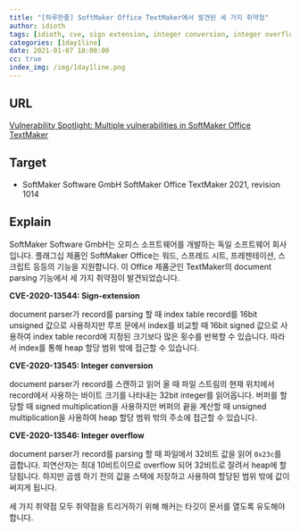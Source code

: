 ```yaml
---
title: "[하루한줄] SoftMaker Office TextMaker에서 발견된 세 가지 취약점"
author: idioth
tags: [idioth, cve, sign extension, integer conversion, integer overflow]
categories: [1day1line]
date: 2021-01-07 18:00:00
cc: true
index_img: /img/1day1line.png
---
```


## URL 

[Vulnerability Spotlight: Multiple vulnerabilities in SoftMaker Office TextMaker](https://blog.talosintelligence.com/2021/01/vuln-spotlight-softmaker-office-textmaker-jan-2021.html?utm_source=feedburner&utm_medium=feed&utm_campaign=Feed%3A+feedburner%2FTalos+%28Talos%E2%84%A2+Blog%29)



## Target

- SoftMaker Software GmbH SoftMaker Office TextMaker 2021, revision 1014



## Explain

SoftMaker Software GmbH는 오피스 소프트웨어를 개발하는 독일 소프트웨어 회사입니다. 플래그십 제품인 SoftMaker Office는 워드, 스프레드 시트, 프레젠테이션, 스크립트 등등의 기능을 지원합니다. 이 Office 제품군인 TextMaker의 document parsing 기능에서 세 가지 취약점이 발견되었습니다.

**CVE-2020-13544: Sign-extension**

document parser가 record를 parsing 할 때 index table record를 16bit unsigned 값으로 사용하지만 루프 문에서 index를 비교할 때 16bit signed 값으로 사용하여 index table record에 지정된 크기보다 많은 횟수를 반복할 수 있습니다. 따라서 index를 통해 heap 할당 범위 밖에 접근할 수 있습니다.

**CVE-2020-13545: Integer conversion**

document parser가 record를 스캔하고 읽어 올 때 파일 스트림의 현재 위치에서 record에서 사용하는 바이트 크기를 나타내는 32bit integer를 읽어옵니다. 버퍼를 할당할 때 signed multiplication을 사용하지만 버퍼의 끝을 계산할 때 unsigned multiplication을 사용하여 heap 할당 범위 밖의 주소에 접근할 수 있습니다.

**CVE-2020-13546: Integer overflow**

document parser가 record를 parsing 할 때 파일에서 32비트 값을 읽어 `0x23c`를 곱합니다. 피연산자는 최대 10비트이므로 overflow 되어 32비트로 잘려서 heap에 할당됩니다. 하지만 곱셈 하기 전의 값을 스택에 저장하고 사용하여 할당된 범위 밖에 값이 써지게 됩니다.

세 가지 취약점 모두 취약점을 트리거하기 위해 해커는 타깃이 문서를 열도록 유도해야 합니다.